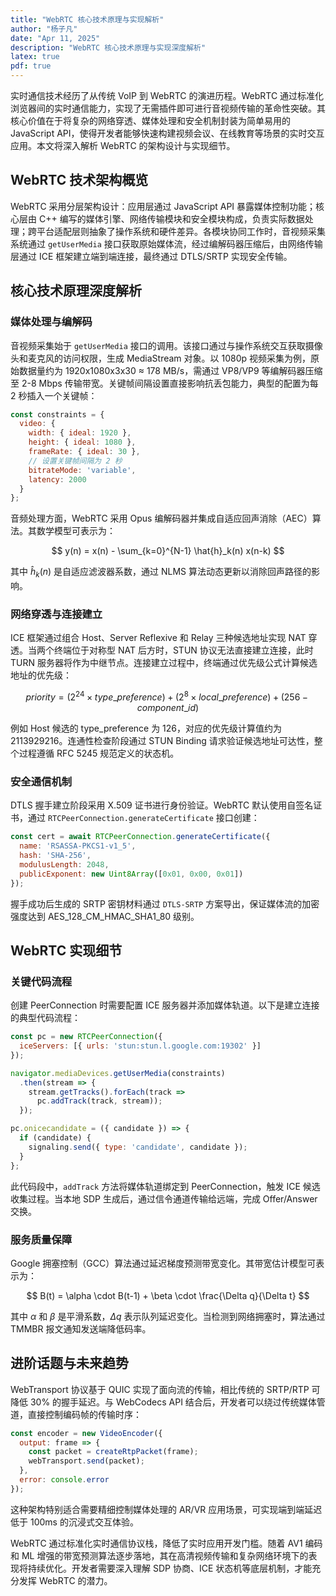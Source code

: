 ```yaml
---
title: "WebRTC 核心技术原理与实现解析"
author: "杨子凡"
date: "Apr 11, 2025"
description: "WebRTC 核心技术原理与实现深度解析"
latex: true
pdf: true
---
```



实时通信技术经历了从传统 VoIP 到 WebRTC 的演进历程。WebRTC 通过标准化浏览器间的实时通信能力，实现了无需插件即可进行音视频传输的革命性突破。其核心价值在于将复杂的网络穿透、媒体处理和安全机制封装为简单易用的 JavaScript API，使得开发者能够快速构建视频会议、在线教育等场景的实时交互应用。本文将深入解析 WebRTC 的架构设计与实现细节。

## WebRTC 技术架构概览

WebRTC 采用分层架构设计：应用层通过 JavaScript API 暴露媒体控制功能；核心层由 C++ 编写的媒体引擎、网络传输模块和安全模块构成，负责实际数据处理；跨平台适配层则抽象了操作系统和硬件差异。各模块协同工作时，音视频采集系统通过 `getUserMedia` 接口获取原始媒体流，经过编解码器压缩后，由网络传输层通过 ICE 框架建立端到端连接，最终通过 DTLS/SRTP 实现安全传输。

## 核心技术原理深度解析

### 媒体处理与编解码

音视频采集始于 `getUserMedia` 接口的调用。该接口通过与操作系统交互获取摄像头和麦克风的访问权限，生成 MediaStream 对象。以 1080p 视频采集为例，原始数据量约为 1920x1080x3x30 ≈ 178 MB/s，需通过 VP8/VP9 等编解码器压缩至 2-8 Mbps 传输带宽。关键帧间隔设置直接影响抗丢包能力，典型的配置为每 2 秒插入一个关键帧：

```javascript
const constraints = {
  video: {
    width: { ideal: 1920 },
    height: { ideal: 1080 },
    frameRate: { ideal: 30 },
    // 设置关键帧间隔为 2 秒
    bitrateMode: 'variable',
    latency: 2000 
  }
};
```

音频处理方面，WebRTC 采用 Opus 编解码器并集成自适应回声消除（AEC）算法。其数学模型可表示为：

$$
y(n) = x(n) - \sum_{k=0}^{N-1} \hat{h}_k(n) x(n-k)
$$

其中 $\hat{h}_k(n)$ 是自适应滤波器系数，通过 NLMS 算法动态更新以消除回声路径的影响。

### 网络穿透与连接建立

ICE 框架通过组合 Host、Server Reflexive 和 Relay 三种候选地址实现 NAT 穿透。当两个终端位于对称型 NAT 后方时，STUN 协议无法直接建立连接，此时 TURN 服务器将作为中继节点。连接建立过程中，终端通过优先级公式计算候选地址的优先级：

$$
priority = (2^{24} \times type\_preference) + (2^{8} \times local\_preference) + (256 - component\_id)
$$

例如 Host 候选的 type_preference 为 126，对应的优先级计算值约为 2113929216。连通性检查阶段通过 STUN Binding 请求验证候选地址可达性，整个过程遵循 RFC 5245 规范定义的状态机。

### 安全通信机制

DTLS 握手建立阶段采用 X.509 证书进行身份验证。WebRTC 默认使用自签名证书，通过 `RTCPeerConnection.generateCertificate` 接口创建：

```javascript
const cert = await RTCPeerConnection.generateCertificate({
  name: 'RSASSA-PKCS1-v1_5',
  hash: 'SHA-256',
  modulusLength: 2048,
  publicExponent: new Uint8Array([0x01, 0x00, 0x01])
});
```

握手成功后生成的 SRTP 密钥材料通过 `DTLS-SRTP` 方案导出，保证媒体流的加密强度达到 AES_128_CM_HMAC_SHA1_80 级别。

## WebRTC 实现细节

### 关键代码流程

创建 PeerConnection 时需要配置 ICE 服务器并添加媒体轨道。以下是建立连接的典型代码流程：

```javascript
const pc = new RTCPeerConnection({
  iceServers: [{ urls: 'stun:stun.l.google.com:19302' }]
});

navigator.mediaDevices.getUserMedia(constraints)
  .then(stream => {
    stream.getTracks().forEach(track => 
      pc.addTrack(track, stream));
  });

pc.onicecandidate = ({ candidate }) => {
  if (candidate) {
    signaling.send({ type: 'candidate', candidate });
  }
};
```

此代码段中，`addTrack` 方法将媒体轨道绑定到 PeerConnection，触发 ICE 候选收集过程。当本地 SDP 生成后，通过信令通道传输给远端，完成 Offer/Answer 交换。

### 服务质量保障

Google 拥塞控制（GCC）算法通过延迟梯度预测带宽变化。其带宽估计模型可表示为：

$$
B(t) = \alpha \cdot B(t-1) + \beta \cdot \frac{\Delta q}{\Delta t}
$$

其中 $\alpha$ 和 $\beta$ 是平滑系数，$\Delta q$ 表示队列延迟变化。当检测到网络拥塞时，算法通过 TMMBR 报文通知发送端降低码率。

## 进阶话题与未来趋势

WebTransport 协议基于 QUIC 实现了面向流的传输，相比传统的 SRTP/RTP 可降低 30% 的握手延迟。与 WebCodecs API 结合后，开发者可以绕过传统媒体管道，直接控制编码帧的传输时序：

```javascript
const encoder = new VideoEncoder({
  output: frame => {
    const packet = createRtpPacket(frame);
    webTransport.send(packet);
  },
  error: console.error
});
```

这种架构特别适合需要精细控制媒体处理的 AR/VR 应用场景，可实现端到端延迟低于 100ms 的沉浸式交互体验。


WebRTC 通过标准化实时通信协议栈，降低了实时应用开发门槛。随着 AV1 编码和 ML 增强的带宽预测算法逐步落地，其在高清视频传输和复杂网络环境下的表现将持续优化。开发者需要深入理解 SDP 协商、ICE 状态机等底层机制，才能充分发挥 WebRTC 的潜力。

